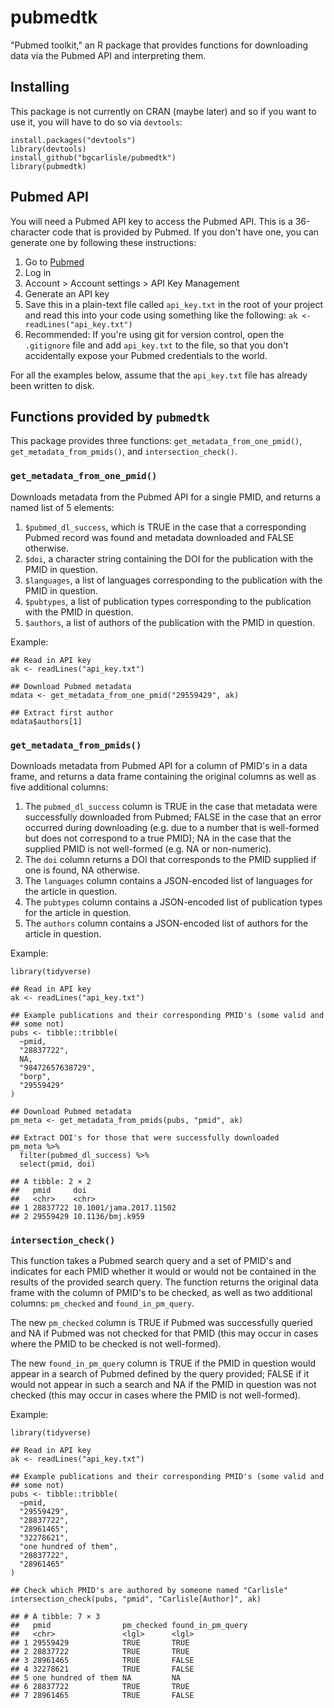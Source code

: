 # pubmedtk

"Pubmed toolkit," an R package that provides functions for downloading
data via the Pubmed API and interpreting them.

## Installing

This package is not currently on CRAN (maybe later) and so if you want
to use it, you will have to do so via `devtools`:

```
install.packages("devtools")
library(devtools)
install_github("bgcarlisle/pubmedtk")
library(pubmedtk)
```

## Pubmed API

You will need a Pubmed API key to access the Pubmed API. This is a
36-character code that is provided by Pubmed. If you don't have one,
you can generate one by following these instructions:

1. Go to [Pubmed](https://pubmed.ncbi.nlm.nih.gov/)
2. Log in
3. Account > Account settings > API Key Management
4. Generate an API key
5. Save this in a plain-text file called `api_key.txt` in the root of
   your project and read this into your code using something like the
   following: `ak <- readLines("api_key.txt")`
6. Recommended: If you're using git for version control, open the
   `.gitignore` file and add `api_key.txt` to the file, so that you
   don't accidentally expose your Pubmed credentials to the world.
   
For all the examples below, assume that the `api_key.txt` file has
already been written to disk.
   
## Functions provided by `pubmedtk`

This package provides three functions: `get_metadata_from_one_pmid()`,
`get_metadata_from_pmids()`, and `intersection_check()`.

### `get_metadata_from_one_pmid()`

Downloads metadata from the Pubmed API for a single PMID, and returns
a named list of 5 elements:

1. `$pubmed_dl_success`, which is TRUE in the case that a
corresponding Pubmed record was found and metadata downloaded and
FALSE otherwise.
2. `$doi`, a character string containing the DOI for the publication
with the PMID in question.
3. `$languages`, a list of languages corresponding to the publication
with the PMID in question.
4. `$pubtypes`, a list of publication types corresponding to the
publication with the PMID in question.
5. `$authors`, a list of authors of the publication with the PMID in
question.

Example:

```
## Read in API key
ak <- readLines("api_key.txt")

## Download Pubmed metadata
mdata <- get_metadata_from_one_pmid("29559429", ak)

## Extract first author
mdata$authors[1]
```

### `get_metadata_from_pmids()`

Downloads metadata from Pubmed API for a column of PMID's in a data
frame, and returns a data frame containing the original columns as
well as five additional columns:

1. The `pubmed_dl_success` column is TRUE in the case that metadata
were successfully downloaded from Pubmed; FALSE in the case that an
error occurred during downloading (e.g. due to a number that is
well-formed but does not correspond to a true PMID); NA in the case
that the supplied PMID is not well-formed (e.g. NA or non-numeric).
2. The `doi` column returns a DOI that corresponds to the PMID
supplied if one is found, NA otherwise.
3. The `languages` column contains a JSON-encoded list of languages
for the article in question.
4. The `pubtypes` column contains a JSON-encoded list of publication
types for the article in question.
5. The `authors` column contains a JSON-encoded list of authors for
the article in question.

Example:

```
library(tidyverse)

## Read in API key
ak <- readLines("api_key.txt")

## Example publications and their corresponding PMID's (some valid and
## some not)
pubs <- tibble::tribble(
  ~pmid,
  "28837722",
  NA,
  "98472657638729",
  "borp",
  "29559429"
)

## Download Pubmed metadata
pm_meta <- get_metadata_from_pmids(pubs, "pmid", ak)

## Extract DOI's for those that were successfully downloaded
pm_meta %>%
  filter(pubmed_dl_success) %>%
  select(pmid, doi)

## A tibble: 2 × 2
##   pmid     doi                    
##   <chr>    <chr>                  
## 1 28837722 10.1001/jama.2017.11502
## 2 29559429 10.1136/bmj.k959       
```

### `intersection_check()`

This function takes a Pubmed search query and a set of PMID's and
indicates for each PMID whether it would or would not be contained in
the results of the provided search query. The function returns the
original data frame with the column of PMID's to be checked, as well
as two additional columns: `pm_checked` and `found_in_pm_query`.

The new `pm_checked` column is TRUE if Pubmed was successfully queried
and NA if Pubmed was not checked for that PMID (this may occur in
cases where the PMID to be checked is not well-formed).

The new `found_in_pm_query` column is TRUE if the PMID in question
would appear in a search of Pubmed defined by the query provided;
FALSE if it would not appear in such a search and NA if the PMID in
question was not checked (this may occur in cases where the PMID is
not well-formed).

Example:

```
library(tidyverse)

## Read in API key
ak <- readLines("api_key.txt")

## Example publications and their corresponding PMID's (some valid and
## some not)
pubs <- tibble::tribble(
  ~pmid,
  "29559429",
  "28837722",
  "28961465",
  "32278621",
  "one hundred of them",
  "28837722",
  "28961465"
)

## Check which PMID's are authored by someone named "Carlisle"
intersection_check(pubs, "pmid", "Carlisle[Author]", ak)

## # A tibble: 7 × 3
##   pmid                pm_checked found_in_pm_query
##   <chr>               <lgl>      <lgl>            
## 1 29559429            TRUE       TRUE             
## 2 28837722            TRUE       TRUE             
## 3 28961465            TRUE       FALSE            
## 4 32278621            TRUE       FALSE            
## 5 one hundred of them NA         NA               
## 6 28837722            TRUE       TRUE             
## 7 28961465            TRUE       FALSE            
```


